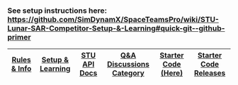 ### See setup instructions here: https://github.com/SimDynamX/SpaceTeamsPro/wiki/STU-Lunar-SAR-Competitor-Setup-&-Learning#quick-git--github-primer

| [Rules & Info](https://github.com/SimDynamX/SpaceTeamsPro/discussions/33) | [Setup & Learning](https://github.com/SimDynamX/SpaceTeamsPro/wiki/STU-Lunar-SAR-Competitor-Setup-&-Learning) | [STU API Docs](https://github.com/SimDynamX/SpaceTeamsPro/wiki/STU-Lunar-SAR-API-Docs) | [Q&A Discussions Category](https://github.com/SimDynamX/SpaceTeamsPro/discussions/categories/2024-lunar-sar-competition-q-a) | [Starter Code (Here)](https://github.com/SimDynamX/STU_Lunar_SAR) | [Starter Code Releases](https://github.com/SimDynamX/STU_Lunar_SAR/releases)
| ----- | ----- | ----- | ----- | ----- | ----- |
